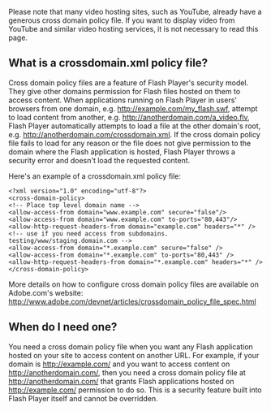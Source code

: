 Please note that many video hosting sites, such as YouTube, already have a generous cross domain policy file. If you want to display video from YouTube and similar video hosting services, it is not necessary to read this page.

## What is a crossdomain.xml policy file? ##

Cross domain policy files are a feature of Flash Player's security model. They give other domains permission for Flash files hosted on them to access content. When applications running on Flash Player in users' browsers from one domain, e.g. http://example.com/my_flash.swf, attempt to load content from another, e.g. http://anotherdomain.com/a_video.flv, Flash Player automatically attempts to load a file at the other domain's root, e.g. http://anotherdomain.com/crossdomain.xml. If the cross domain policy file fails to load for any reason or the file does not give permission to the domain where the Flash application is hosted, Flash Player throws a security error and doesn't load the requested content.

Here's an example of a crossdomain.xml policy file:

```
<?xml version="1.0" encoding="utf-8"?>
<cross-domain-policy>
<!-- Place top level domain name -->
<allow-access-from domain="www.example.com" secure="false"/>
<allow-access-from domain="www.example.com" to-ports="80,443"/>
<allow-http-request-headers-from domain="example.com" headers="*" />
<!-- use if you need access from subdomains. testing/www/staging.domain.com -->
<allow-access-from domain="*.example.com" secure="false" />
<allow-access-from domain="*.example.com" to-ports="80,443" />
<allow-http-request-headers-from domain="*.example.com" headers="*" />
</cross-domain-policy>
```

More details on how to configure cross domain policy files are available on Adobe.com's website: http://www.adobe.com/devnet/articles/crossdomain_policy_file_spec.html

## When do I need one? ##

You need a cross domain policy file when you want any Flash application hosted on your site to access content on another URL. For example, if your domain is http://example.com/ and you want to access content on http://anotherdomain.com/, then you need a cross domain policy file at http://anotherdomain.com/ that grants Flash applications hosted on http://example.com/ permission to do so. This is a security feature built into Flash Player itself and cannot be overridden.